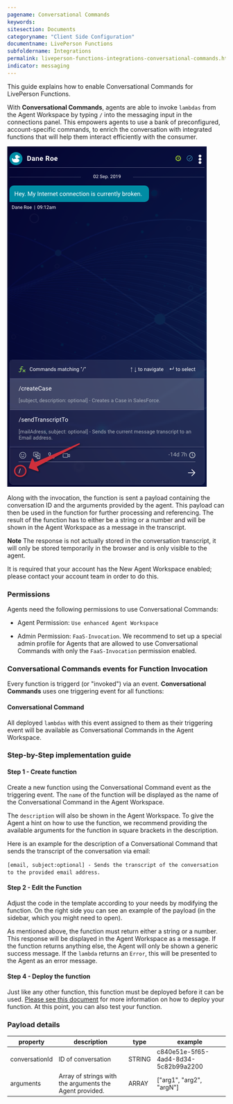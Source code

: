 ```yaml
---
pagename: Conversational Commands
keywords:
sitesection: Documents
categoryname: "Client Side Configuration"
documentname: LivePerson Functions
subfoldername: Integrations
permalink: liveperson-functions-integrations-conversational-commands.html
indicator: messaging
---
```


This guide explains how to enable Conversational Commands for LivePerson Functions.

With **Conversational Commands**, agents are able to invoke `lambdas` from the Agent Workspace by typing `/` into the messaging input in the connections panel. This empowers agents to use a bank of preconfigured, account-specific commands, to enrich the conversation with integrated functions that will help them interact efficiently with the consumer.

![Conversational Commands](img/conversational_commands.png)

Along with the invocation, the function is sent a payload containing the conversation ID and the arguments provided by the agent. This payload can then be used in the function for further processing and referencing. The result of the function has to either be a string or a number and will be shown in the Agent Workspace as a message in the transcript. 

**Note** The response is not actually stored in the conversation transcript, it will only be stored temporarily in the browser and is only visible to the agent.

<div class="important"> It is required that your account has the New Agent Workspace enabled; please contact your account team in order to do this.</div>

### Permissions

Agents need the following permissions to use Conversational Commands:

* Agent Permission: `Use enhanced Agent Workspace`

* Admin Permission: `FaaS-Invocation`. We recommend to set up a special admin profile for Agents that are allowed to use Conversational Commands with only the `FaaS-Invocation` permission enabled.

### Conversational Commands events for Function Invocation

Every function is triggerd (or "invoked") via an event. **Conversational Commands** uses one triggering event for all functions:

#### Conversational Command

All deployed `lambdas` with this event assigned to them as their triggering event will be available as Conversational Commands in the Agent Workspace. 

### Step-by-Step implementation guide

#### Step 1 - Create function

Create a new function using the Conversational Command event as the triggering event. The `name` of the function will be displayed as the name of the Conversational Command in the Agent Workspace.

The `description` will also be shown in the Agent Workspace. To give the Agent a hint on how to use the function, we recommend providing the available arguments for the function in square brackets in the description. 

Here is an example for the description of a Conversational Command that sends the transcript of the conversation via email: 

`[email, subject:optional] - Sends the transcript of the conversation to the provided email address.`

#### Step 2 - Edit the Function

Adjust the code in the template according to your needs by modifying the function. On the right side you can see an example of the payload (in the sidebar, which you might need to open).

As mentioned above, the function must return either a string or a number. This response will be displayed in the Agent Workspace as a message. If the function returns anything else, the Agent will only be shown a generic success message. If the `lambda` returns an `Error`, this will be presented to the Agent as an error message.

#### Step 4 - Deploy the function

Just like any other function, this function must be deployed before it can be used. [Please see this document](function-as-a-service-deploying-functions.html) for more information on how to deploy your function. At this point, you can also test your function.

### Payload details

<table>
<thead><tr><th>property</th><th>description</th><th>type</th><th>example</th></tr></thead><tbody>
 <tr><td>conversationId</td><td>ID of conversation</td><td>STRING</td><td>c840e51e-5f65-4ad4-8d34-5c82b99a2200</td></tr>
 <tr><td>arguments</td><td>Array of strings with the arguments the Agent provided.</td><td>ARRAY</td><td>["arg1", "arg2", "argN"]</td></tr>

</tbody></table>
